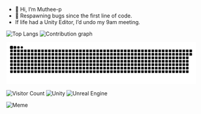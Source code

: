 - 👋 Hi, I’m Muthee-p
- 👾 Respawning bugs since the first line of code.  
- If life had a Unity Editor, I’d undo my 9am meeting.

![Top Langs](https://github-readme-stats.vercel.app/api/top-langs/?username=muthee-p&show_icons-true&theme=radical)
![Contribution graph](https://github-readme-stats.vercel.app/api/?username=muthee-p&show_icons-true&theme=radical)

<picture>
  <source media="(prefers-color-scheme: dark)" srcset="github-snake-dark.svg" />
  <source media="(prefers-color-scheme: light)" srcset="github-snake.svg" />
  <img alt="github-snake" src="github-snake.svg" />
</picture>

![Visitor Count](https://komarev.com/ghpvc/?username=muthee-p&color=blue)
![Unity](https://img.shields.io/badge/-Unity-222?style=flat-square&logo=unity&logoColor=white)
![Unreal Engine](https://img.shields.io/badge/-Unreal%20Engine-0E1128?style=flat-square&logo=unrealengine)

![Meme](https://media.giphy.com/media/13HgwGsXF0aiGY/giphy.gif)

<!---
just-p254/just-p254 is a ✨ special ✨ repository because its `README.md` (this file) appears on your GitHub profile.
You can click the Preview link to take a look at your changes.
--->
